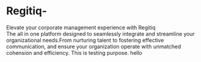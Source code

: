 # Regitiq-
Elevate your corporate management experience with Regitiq
<br>
The all in one platform designed to seamlessly integrate and streamline your organizational needs.From nurturing talent to fostering effective communication, and ensure your organization operate with unmatched cohension and efficiency.
This is testing purpose.
hello